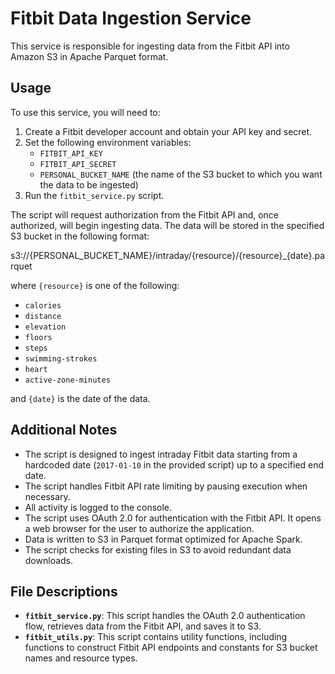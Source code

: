 # Fitbit Data Ingestion Service

This service is responsible for ingesting data from the Fitbit API into Amazon S3 in Apache Parquet format.

## Usage

To use this service, you will need to:

1. Create a Fitbit developer account and obtain your API key and secret.
2. Set the following environment variables:
    - `FITBIT_API_KEY`
    - `FITBIT_API_SECRET`
    - `PERSONAL_BUCKET_NAME` (the name of the S3 bucket to which you want the data to be ingested)
3. Run the `fitbit_service.py` script.

The script will request authorization from the Fitbit API and, once authorized, will begin ingesting data. The data will be stored in the specified S3 bucket in the following format:

s3://{PERSONAL_BUCKET_NAME}/intraday/{resource}/{resource}_{date}.parquet


where `{resource}` is one of the following:

- `calories`
- `distance`
- `elevation`
- `floors`
- `steps`
- `swimming-strokes`
- `heart`
- `active-zone-minutes`

and `{date}` is the date of the data.

## Additional Notes

- The script is designed to ingest intraday Fitbit data starting from a hardcoded date (`2017-01-10` in the provided script) up to a specified end date.
- The script handles Fitbit API rate limiting by pausing execution when necessary.
- All activity is logged to the console.
- The script uses OAuth 2.0 for authentication with the Fitbit API.  It opens a web browser for the user to authorize the application.
- Data is written to S3 in Parquet format optimized for Apache Spark.
- The script checks for existing files in S3 to avoid redundant data downloads.


## File Descriptions

* **`fitbit_service.py`**: This script handles the OAuth 2.0 authentication flow, retrieves data from the Fitbit API, and saves it to S3.
* **`fitbit_utils.py`**: This script contains utility functions, including functions to construct Fitbit API endpoints and constants for S3 bucket names and resource types.
